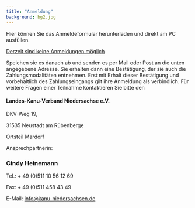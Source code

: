 ```yaml
---
title: "Anmeldung"
background: bg2.jpg
---
```

Hier können Sie das Anmeldeformular herunterladen und direkt am PC ausfüllen.


<a href="assets/images/IWF_Anmeldeformular_ausfuellbar_20...pdf" class="btn btn-outline-inverse btn-sm">Derzeit sind keine Anmeldungen möglich</a>

Speichen sie es danach ab und senden es per Mail oder Post an die unten angegebene Adresse. 
Sie erhalten dann eine Bestätigung, der sie auch die Zahlungsmodalitäten entnehmen. Erst mit Erhalt dieser Bestätigung und vorbehaltlich des Zahlungseingangs gilt ihre Anmeldung als verbindlich.
Für weitere Fragen einer Teilnahme kontaktieren Sie bitte den 

#### Landes-Kanu-Verband Niedersachse e.V.

DKV-Weg 19,

31535 Neustadt am Rübenberge

Ortsteil Mardorf 

Ansprechpartnerin:
### Cindy Heinemann

Tel.: + 49 (0)511 10 56 12 69

Fax: + 49 (0)511 458 43 49

E-Mail: info@kanu-niedersachsen.de
